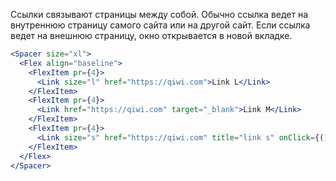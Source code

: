 Ссылки связывают страницы между собой. Обычно ссылка ведет на внутреннюю страницу самого сайта или на другой сайт. Если ссылка ведет на внешнюю страницу, окно открывается в новой вкладке.

```jsx
<Spacer size="xl">
  <Flex align="baseline">
    <FlexItem pr={4}>
      <Link size="l" href="https://qiwi.com">Link L</Link>  
    </FlexItem>
    <FlexItem pr={4}>
      <Link href="https://qiwi.com" target="_blank">Link M</Link>
    </FlexItem>
    <FlexItem pr={4}>
      <Link size="s" href="https://qiwi.com" title="link s" onClick={() => alert('alert 2')}>Link S</Link>  
    </FlexItem>
  </Flex>
</Spacer>
```
